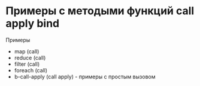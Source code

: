 # Примеры с методыми функций call apply bind



Примеры
- map  (call)
- reduce (call)
- filter (call)
- foreach (call)
- b-call-apply (call apply) - примеры с простым вызовом
